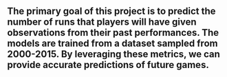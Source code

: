 ## The primary goal of this project is to predict the number of runs that players will have given observations from their past performances. The models are trained from a dataset sampled from 2000-2015. By leveraging these metrics, we can provide accurate predictions of future games.

